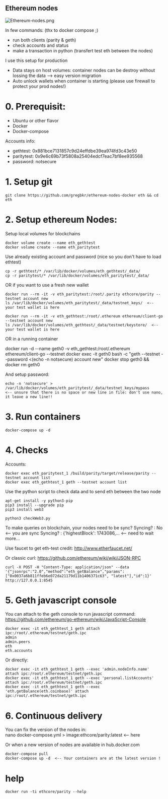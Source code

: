 ## Ethereum nodes ##

![Ethereum-nodes.png](https://github.com/gregbkr/ethereum-nodes-docker/raw/master/Ethereum-nodes1.PNG)

In few commands: (thx to docker compose ;)
- run both clients (parity & geth)
- check accounts and status
- make a transaction in python (transfert test eth between the nodes)

I use this setup for production
- Data stays on host volumes: container nodes can be destroy without lossing the data --> easy version migration
- Auto unlock wallets when container is starting (please use firewall to protect your prod nodes!)
 


# 0. Prerequisit:

- Ubuntu or other flavor
- Docker
- Docker-compose

Accounts info:
- gethtest: 0x881bce7131857c9d24effdbe39ea974fd3c43e50
- paritytest: 0x9e6c69b73f5808a25404edcf7eac7bf8ee935568
- password: notsecure

# 1. Setup git

    git clone https://github.com/gregbkr/ethereum-nodes-docker eth && cd eth

# 2. Setup ethereum Nodes:

Setup local volumes for blockchains

    docker volume create --name eth_gethtest
    docker volume create --name eth_paritytest

Use already existing account and password (nice so you don't have to load ethtest)

    cp -r gethtest/* /var/lib/docker/volumes/eth_gethtest/_data/
    cp -r paritytest/* /var/lib/docker/volumes/eth_paritytest/_data/

OR if you want to use a fresh new wallet

    docker run --rm -it -v eth_paritytest:/root/.parity ethcore/parity --testnet account new
    ls /var/lib/docker/volumes/eth_paritytest/_data/testnet_keys/  <-- your test wallet is here

    docker run --rm -it -v eth_gethtest:/root/.ethereum ethereum/client-go --testnet account new
    ls /var/lib/docker/volumes/eth_gethtest/_data/testnet/keystore/  <-- your test wallet is here

OR in a running container

  docker run -d --name geth0 -v eth_gethtest:/root/.ethereum ethereum/client-go --testnet
  docker exec -it geth0 bash -c "geth --testnet --password <(echo -n notsecure) account new"
  docker stop geth0 && docker rm geth0

And setup password:

    echo -n 'notsecure' > /var/lib/docker/volumes/eth_paritytest/_data/testnet_keys/mypass     <-- unsure that there is no space or new line in file: don't use nano, it leave a new line!!


# 3. Run containers

    docker-compose up -d

# 4. Checks 

Accounts:

    docker exec eth_paritytest_1 /build/parity/target/release/parity --testnet account list
    docker exec eth_gethtest_1 geth --testnet account list

Use the python script to check data and to send eth between the two node
	
	apt-get install -y python3-pip
	pip3 install --upgrade pip
	pip3 install web3

	python3 checkWeb3.py

To make queries on blockchain, your nodes need to be sync? 
    Syncing?        : No 				<-- you are sync
    Syncing?        : {'highestBlock': 1743086,...  <-- need to wait more...

Use faucet to get eth-test credit: http://www.etherfaucet.net/

Or classic curl: https://github.com/ethereum/wiki/wiki/JSON-RPC

    curl -X POST -H "Content-Type: application/json" --data '{"jsonrpc":"2.0","method":"eth_getBalance","params":["0x0037a6b811ffeb6e072da21179d11b1406371c63", "latest"],"id":1}' http://127.0.0.1:8545

# 5. Geth javascript console

You can attach to the geth console to run javascript command: https://github.com/ethereum/go-ethereum/wiki/JavaScript-Console

    docker exec -it eth_gethtest_1 geth attach ipc:/root/.ethereum/testnet/geth.ipc
    admin
    admin.peers
    eth
    eth.accounts

Or directly:

    docker exec -it eth_gethtest_1 geth --exec 'admin.nodeInfo.name' attach ipc:/root/.ethereum/testnet/geth.ipc
    docker exec -it eth_gethtest_1 geth --exec 'personal.listAccounts' attach ipc:/root/.ethereum/testnet/geth.ipc
    docker exec -it eth_gethtest_1 geth --exec 'eth.getBalance(eth.coinbase)' attach ipc:/root/.ethereum/testnet/geth.ipc

# 6. Continuous delivery

You can fix the version of the nodes in:  
    nano docker-compose.yml > image:ethcore/parity:latest <-- here

Or when a new version of nodes are available in hub.docker.com

    docker-compose pull
    docker-compose up -d  <-- Your containers are at the latest version !
    
# help
    
    docker run -ti ethcore/parity --help
	

